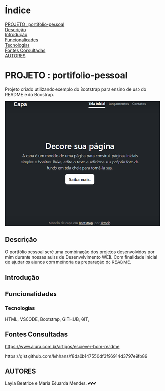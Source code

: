 # Índice
[PROJETO : portifolio-pessoal](#projeto--portifolio-pessoal)  
[Descrição](#descri%C3%A7%C3%A3o)  
[Introdução](#introdu%C3%A7%C3%A3o)  
[Funcionalidades](#funcionalidades)  
[Tecnologias](#tecnologias)  
[Fontes Consultadas](#fontes-consultadas)  
[AUTORES](#autores)  

# PROJETO : portifolio-pessoal

Projeto criado utilizando exemplo do Bootstrap para ensino de uso do README e do Boostrap.

![Capa do projeto](img/capa.png)

## Descrição

O portfólio pessoal seré uma combinação dos projetos desenvolvidos por mim durante nossas aulas de Desenvolvimento WEB. Com finalidade inicial de ajudar os alunos com melhoria da preparação do README.

## Introdução


## Funcionalidades


### Tecnologias

HTML, VSCODE, Bootstrap, GITHUB, GIT,

## Fontes Consultadas

https://www.alura.com.br/artigos/escrever-bom-readme

https://gist.github.com/lohhans/f8da0b147550df3f96914d3797e9fb89

## AUTORES

Layla Beatrice e Maria Eduarda Mendes. 💕💕💕

